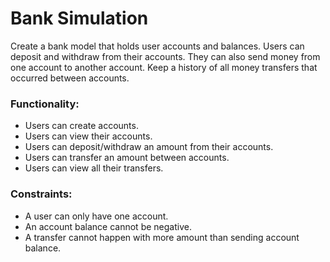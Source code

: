 # Bank Simulation

Create a bank model that holds user accounts and balances. Users can deposit and
withdraw from their accounts. They can also send money from one account to
another account. Keep a history of all money transfers that occurred between
accounts.

### Functionality:

- Users can create accounts.
- Users can view their accounts.
- Users can deposit/withdraw an amount from their accounts.
- Users can transfer an amount between accounts.
- Users can view all their transfers.

### Constraints:

- A user can only have one account.
- An account balance cannot be negative.
- A transfer cannot happen with more amount than sending account balance.
